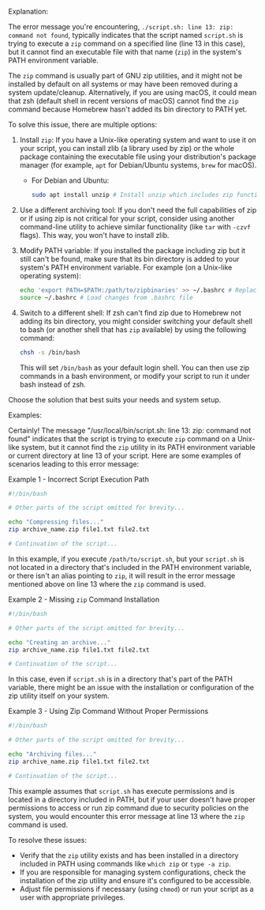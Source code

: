 Explanation:

The error message you're encountering, `./script.sh: line 13: zip: command not found`, typically indicates that the script named `script.sh` is trying to execute a `zip` command on a specified line (line 13 in this case), but it cannot find an executable file with that name (`zip`) in the system's PATH environment variable.

The `zip` command is usually part of GNU zip utilities, and it might not be installed by default on all systems or may have been removed during a system update/cleanup. Alternatively, if you are using macOS, it could mean that zsh (default shell in recent versions of macOS) cannot find the `zip` command because Homebrew hasn't added its bin directory to PATH yet.

To solve this issue, there are multiple options:

1. Install `zip`: If you have a Unix-like operating system and want to use it on your script, you can install zlib (a library used by zip) or the whole package containing the executable file using your distribution's package manager (for example, `apt` for Debian/Ubuntu systems, `brew` for macOS).

    - For Debian and Ubuntu:
      ```bash
      sudo apt install unzip # Install unzip which includes zip functionality
      ```

2. Use a different archiving tool: If you don't need the full capabilities of zip or if using zip is not critical for your script, consider using another command-line utility to achieve similar functionality (like `tar` with `-czvf` flags). This way, you won't have to install zlib.

3. Modify PATH variable: If you installed the package including zip but it still can't be found, make sure that its bin directory is added to your system's PATH environment variable. For example (on a Unix-like operating system):
    ```bash
    echo 'export PATH=$PATH:/path/to/zipbinaries' >> ~/.bashrc # Replace "/path/to/zipbinaries" with the actual path of the zip binary directory
    source ~/.bashrc # Load changes from .bashrc file
    ```

4. Switch to a different shell: If zsh can't find zip due to Homebrew not adding its bin directory, you might consider switching your default shell to bash (or another shell that has `zip` available) by using the following command:
   ```bash
   chsh -s /bin/bash
   ```
   This will set `/bin/bash` as your default login shell. You can then use zip commands in a bash environment, or modify your script to run it under bash instead of zsh.

Choose the solution that best suits your needs and system setup.

Examples:

Certainly! The message "/usr/local/bin/script.sh: line 13: zip: command not found" indicates that the script is trying to execute `zip` command on a Unix-like system, but it cannot find the `zip` utility in its PATH environment variable or current directory at line 13 of your script. Here are some examples of scenarios leading to this error message:

Example 1 - Incorrect Script Execution Path
```bash
#!/bin/bash

# Other parts of the script omitted for brevity...

echo "Compressing files..."
zip archive_name.zip file1.txt file2.txt

# Continuation of the script...
```
In this example, if you execute `/path/to/script.sh`, but your `script.sh` is not located in a directory that's included in the PATH environment variable, or there isn't an alias pointing to `zip`, it will result in the error message mentioned above on line 13 where the `zip` command is used.

Example 2 - Missing `zip` Command Installation
```bash
#!/bin/bash

# Other parts of the script omitted for brevity...

echo "Creating an archive..."
zip archive_name.zip file1.txt file2.txt

# Continuation of the script...
```
In this case, even if `script.sh` is in a directory that's part of the PATH variable, there might be an issue with the installation or configuration of the zip utility itself on your system.

Example 3 - Using Zip Command Without Proper Permissions
```bash
#!/bin/bash

# Other parts of the script omitted for brevity...

echo "Archiving files..."
zip archive_name.zip file1.txt file2.txt

# Continuation of the script...
```
This example assumes that `script.sh` has execute permissions and is located in a directory included in PATH, but if your user doesn't have proper permissions to access or run zip command due to security policies on the system, you would encounter this error message at line 13 where the `zip` command is used.

To resolve these issues:
- Verify that the `zip` utility exists and has been installed in a directory included in PATH using commands like `which zip` or `type -a zip`.
- If you are responsible for managing system configurations, check the installation of the zip utility and ensure it's configured to be accessible.
- Adjust file permissions if necessary (using `chmod`) or run your script as a user with appropriate privileges.